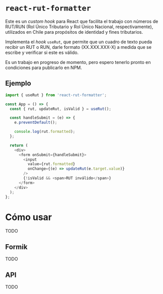 # `react-rut-formatter`

Este es un _custom hook_ para React que facilita el trabajo con números de RUT/RUN (Rol Único Tributario y Rol Único Nacional, respectivamente), utilizados en Chile para propósitos de identidad y fines tributarios.

Implementa el _hook_ `useRut`, que permite que un cuadro de texto pueda recibir un RUT o RUN, darle formato (XX.XXX.XXX-X) a medida que se escribe y verificar si este es válido.

Es un trabajo en progreso de momento, pero espero tenerlo pronto en condiciones para publicarlo en NPM.

## Ejemplo

```javascript
import { useRut } from 'react-rut-formatter';

const App = () => {
  const { rut, updateRut, isValid } = useRut();

  const handleSubmit = (e) => {
    e.preventDefault();

    console.log(rut.formatted);
  };

  return (
    <div>
      <form onSubmit={handleSubmit}>
        <input
          value={rut.formatted}
          onChange={(e) => updateRut(e.target.value)}
        />
        {!isValid && <span>RUT inválido</span>}
      </form>
    </div>
  );
};
```

# Cómo usar

TODO

## Formik

TODO

## API

TODO
